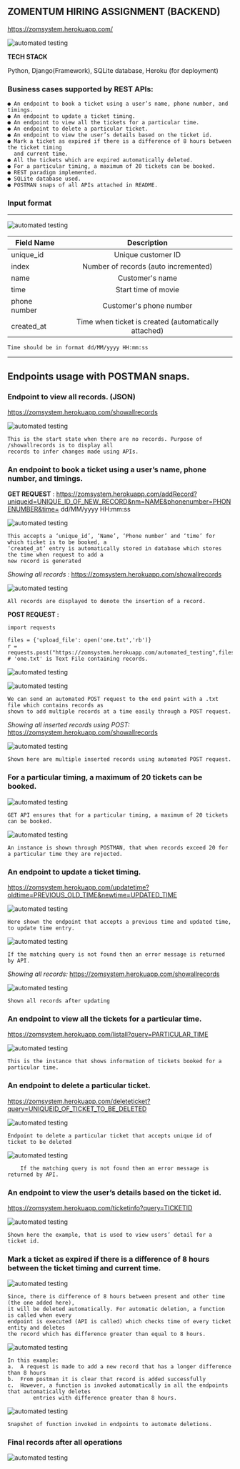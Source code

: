 ## ZOMENTUM HIRING ASSIGNMENT (BACKEND)

https://zomsystem.herokuapp.com/

![automated testing](/Images/11.png)  

**TECH STACK**

Python, Django(Framework), SQLite database, Heroku (for deployment)

### Business cases supported by REST APIs:

    ● An endpoint to book a ticket using a user’s name, phone number, and timings.
    ● An endpoint to update a ticket timing.
    ● An endpoint to view all the tickets for a particular time.
    ● An endpoint to delete a particular ticket.
    ● An endpoint to view the user’s details based on the ticket id.
    ● Mark a ticket as expired if there is a difference of 8 hours between the ticket timing 
      and current time.
    ● All the tickets which are expired automatically deleted.  
    ● For a particular timing, a maximum of 20 tickets can be booked.
    ● REST paradigm implemented.
    ● SQLite database used.
    ● POSTMAN snaps of all APIs attached in README.

### Input format
***************************

![automated testing](/Images/format.png)  

| Field Name   | Description |           
|----------|:-------------:|
| unique_id |  Unique customer ID | 
| index |    Number of records (auto incremented)   | 
| name | Customer's name |   
| time | Start time of movie |   
| phone number | Customer's phone number |   
| created_at | Time when ticket is created (automatically attached) |   

    Time should be in format dd/MM/yyyy HH:mm:ss
    
***************************
    
## Endpoints usage with POSTMAN snaps.

### Endpoint to view all records. (JSON)

https://zomsystem.herokuapp.com/showallrecords

![automated testing](/Images/beforeinsertion.png)  

    This is the start state when there are no records. Purpose of /showallrecords is to display all 
    records to infer changes made using APIs.

### An endpoint to book a ticket using a user’s name, phone number, and timings.

**GET REQUEST** : https://zomsystem.herokuapp.com/addRecord?uniqueid=UNIQUE_ID_OF_NEW_RECORD&nm=NAME&phonenumber=PHONENUMBER&time= dd/MM/yyyy HH:mm:ss

![automated testing](/Images/alter1.png)  

    This accepts a ‘unique_id’, ‘Name’, ‘Phone number’ and ‘time’ for which ticket is to be booked, a 
    ‘created_at’ entry is automatically stored in database which stores the time when request to add a
    new record is generated

*Showing all records :* https://zomsystem.herokuapp.com/showallrecords

![automated testing](/Images/alter2.png)  

    All records are displayed to denote the insertion of a record.

**POST REQUEST :** 

    import requests
    
    files = {'upload_file': open('one.txt','rb')}
    r = requests.post("https://zomsystem.herokuapp.com/automated_testing",files=files)
    # 'one.txt' is Text File containing records.

![automated testing](/Images/altertext.png)  

![automated testing](/Images/multiplepostrecords.png)  

    We can send an automated POST request to the end point with a .txt file which contains records as 
    shown to add multiple records at a time easily through a POST request.

*Showing all inserted records using POST:* https://zomsystem.herokuapp.com/showallrecords

![automated testing](/Images/alter4.png)  

    Shown here are multiple inserted records using automated POST request.

### For a particular timing, a maximum of 20 tickets can be booked.

![automated testing](/Images/alter17.png)  

    GET API ensures that for a particular timing, a maximum of 20 tickets can be booked.

![automated testing](/Images/alter16.png) 

    An instance is shown through POSTMAN, that when records exceed 20 for a particular time they are rejected.

### An endpoint to update a ticket timing.

https://zomsystem.herokuapp.com/updatetime?oldtime=PREVIOUS_OLD_TIME&newtime=UPDATED_TIME

![automated testing](/Images/alter19.png)  

    Here shown the endpoint that accepts a previous time and updated time, to update time entry.
    
![automated testing](/Images/updatetime.png) 

    If the matching query is not found then an error message is returned by API.

*Showing all records:* https://zomsystem.herokuapp.com/showallrecords

![automated testing](/Images/alter21.png)  

    Shown all records after updating

### An endpoint to view all the tickets for a particular time.

https://zomsystem.herokuapp.com/listall?query=PARTICULAR_TIME

![automated testing](/Images/alter22.png)  

    This is the instance that shows information of tickets booked for a particular time.

### An endpoint to delete a particular ticket.

https://zomsystem.herokuapp.com/deleteticket?query=UNIQUEID_OF_TICKET_TO_BE_DELETED

![automated testing](/Images/8.png)  

    Endpoint to delete a particular ticket that accepts unique id of ticket to be deleted
    
![automated testing](/Images/deleteticket.png)

        If the matching query is not found then an error message is returned by API. 

### An endpoint to view the user’s details based on the ticket id.

https://zomsystem.herokuapp.com/ticketinfo?query=TICKETID

![automated testing](/Images/alter23.png)  

    Shown here the example, that is used to view users’ detail for a ticket id.

### Mark a ticket as expired if there is a difference of 8 hours between the ticket timing and current time.

![automated testing](/Images/alter24.png)

    Since, there is difference of 8 hours between present and other time (the one added here), 
    it will be deleted automatically. For automatic deletion, a function is called when every 
    endpoint is executed (API is called) which checks time of every ticket entity and deletes
    the record which has difference greater than equal to 8 hours.

![automated testing](/Images/alter25.png)  

    In this example:
    a.	A request is made to add a new record that has a longer difference than 8 hours
    b.	From postman it is clear that record is added successfully
    c.	However, a function is invoked automatically in all the endpoints that automatically deletes 
            entries with difference greater than 8 hours.
            
![automated testing](/Images/automateddeletion.png)  

    Snapshot of function invoked in endpoints to automate deletions.           

### Final records after all operations

![automated testing](/Images/alterfinal.png)             
